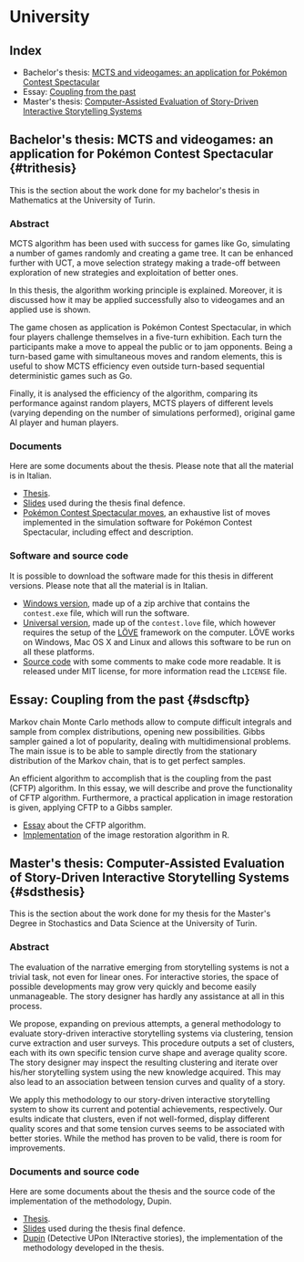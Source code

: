 # University

## Index

* Bachelor's thesis: [MCTS and videogames: an application for Pokémon Contest Spectacular](#trithesis)
* Essay: [Coupling from the past](#sdscftp)
* Master's thesis: [Computer-Assisted Evaluation of Story-Driven Interactive Storytelling Systems](#sdsthesis)


## Bachelor's thesis: **MCTS and videogames: an application for Pokémon Contest Spectacular** {#trithesis}

This is the section about the work done for my bachelor's thesis in Mathematics at the University of Turin.

### Abstract

MCTS algorithm has been used with success for games like Go, simulating a number of games randomly and creating a game tree. It can be enhanced further with UCT, a move selection strategy making a trade-off between exploration of new strategies and exploitation of better ones.

In this thesis, the algorithm working principle is explained. Moreover, it is discussed how it may be applied successfully also to videogames and an applied use is shown.

The game chosen as application is Pokémon Contest Spectacular, in which four players challenge themselves in a five-turn exhibition. Each turn the participants make a move to appeal the public or to jam opponents. Being a turn-based game with simultaneous moves and random elements, this is useful to show MCTS efficiency even outside turn-based sequential deterministic games such as Go.

Finally, it is analysed the efficiency of the algorithm, comparing its performance against random players, MCTS players of different levels (varying depending on the number of simulations performed), original game AI player and human players.

### Documents

Here are some documents about the thesis. Please note that all the material is in Italian.

* [Thesis](/files/uni/tri/tesi.pdf).
* [Slides](/files/uni/tri/diapositive.pdf) used during the thesis final defence.
* [Pokémon Contest Spectacular moves](/files/uni/tri/MosseGarePokemonLive.pdf), an exhaustive list of moves implemented in the simulation software for Pokémon Contest Spectacular, including effect and description.

### Software and source code

It is possible to download the software made for this thesis in different versions. Please note that all the material is in Italian.

* [Windows version](/files/uni/tri/contest.zip), made up of a zip archive that contains the `contest.exe` file, which will run the software.
* [Universal version](/files/uni/tri/contest.love), made up of the `contest.love` file, which however requires the setup of the [LÖVE](https://love2d.org/) framework on the computer. LÖVE works on Windows, Mac OS X and Linux and allows this software to be run on all these platforms.
* [Source code](/files/uni/tri/contest_source.zip) with some comments to make code more readable. It is released under MIT license, for more information read the `LICENSE` file.


## Essay: **Coupling from the past** {#sdscftp}

Markov chain Monte Carlo methods allow to compute difficult integrals and sample from complex distributions, opening new possibilities. Gibbs sampler gained a lot of popularity, dealing with multidimensional problems. The main issue is to be able to sample directly from the stationary distribution of the Markov chain, that is to get perfect samples.

An efficient algorithm to accomplish that is the coupling from the past (CFTP) algorithm. In this essay, we will describe and prove the functionality of CFTP algorithm. Furthermore, a practical application in image restoration is given, applying CFTP to a Gibbs sampler.

* [Essay](/files/uni/sds/cftp.pdf) about the CFTP algorithm.
* [Implementation](/files/uni/sds/image_restore.R) of the image restoration algorithm in R.


## Master's thesis: **Computer-Assisted Evaluation of Story-Driven Interactive Storytelling Systems** {#sdsthesis}

This is the section about the work done for my thesis for the Master's Degree in Stochastics and Data Science at the University of Turin.

### Abstract

The evaluation of the narrative emerging from storytelling systems is not a trivial task, not even for linear ones. For interactive stories, the space of possible developments may grow very quickly and become easily unmanageable. The story designer has hardly any assistance at all in this process.

We propose, expanding on previous attempts, a general methodology to evaluate story-driven interactive storytelling systems via clustering, tension curve extraction and user surveys. This procedure outputs a set of clusters, each with its own specific tension curve shape and average quality score. The story designer may inspect the resulting clustering and iterate over his/her storytelling system using the new knowledge acquired. This may also lead to an association between tension curves and quality of a story.

We apply this methodology to our story-driven interactive storytelling system to show its current and potential achievements, respectively. Our esults indicate that clusters, even if not well-formed, display different quality scores and that some tension curves seems to be associated with better stories. While the method has proven to be valid, there is room for improvements.


### Documents and source code

Here are some documents about the thesis and the source code of the implementation of the methodology, Dupin.

* [Thesis](/files/uni/sds/thesis.pdf).
* [Slides](/files/uni/sds/slides.pdf) used during the thesis final defence.
* [Dupin](https://github.com/msilvestro/dupin) (Detective UPon INteractive stories), the implementation of the methodology developed in the thesis.
